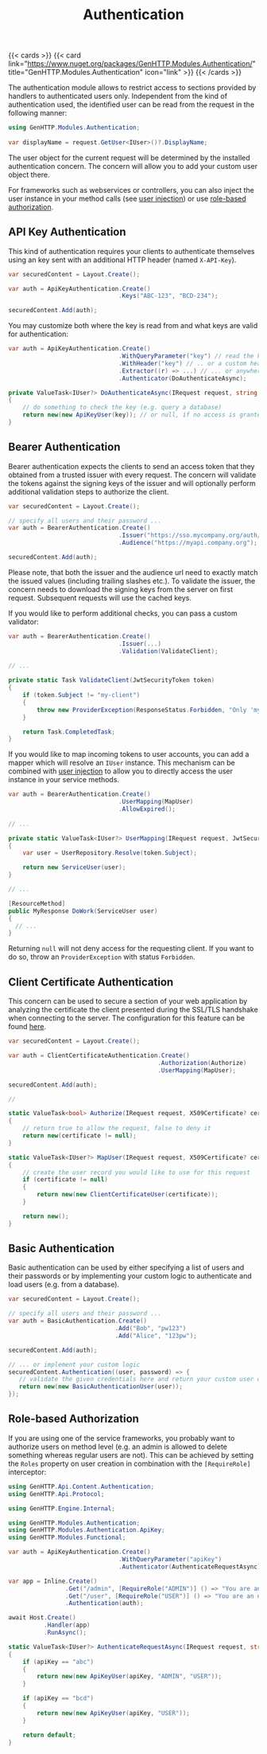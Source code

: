 ﻿---
title: Authentication
description: 'Restrict the content provided by the server to authenticated users.'
cascade:
type: docs
---

{{< cards >}}
{{< card link="https://www.nuget.org/packages/GenHTTP.Modules.Authentication/" title="GenHTTP.Modules.Authentication" icon="link" >}}
{{< /cards >}}

The authentication module allows to restrict access to sections provided 
by handlers to authenticated users only. Independent from the kind of authentication
used, the identified user can be read from the request in the following manner:

```csharp
using GenHTTP.Modules.Authentication;
                        
var displayName = request.GetUser<IUser>()?.DisplayName;
```

The user object for the current request will be determined by the installed authentication
concern. The concern will allow you to add your custom user object there.

For frameworks such as webservices or controllers, you can also inject the user instance in
your method calls (see [user injection](/documentation/content/concepts/definitions/#user-injection)) or use [role-based authorization](#role-based-authorization).

## API Key Authentication

This kind of authentication requires your clients to authenticate themselves using an key sent
with an additional HTTP header (named `X-API-Key`). 

```csharp
var securedContent = Layout.Create();

var auth = ApiKeyAuthentication.Create()
                               .Keys("ABC-123", "BCD-234");

securedContent.Add(auth);
```

You may customize both where the key is read from and what keys are valid for authentication:

```csharp
var auth = ApiKeyAuthentication.Create()
                               .WithQueryParameter("key") // read the key from the query ..
                               .WithHeader("key") // .. or a custom header ...
                               .Extractor((r) => ...) // ... or anywhere else
                               .Authenticator(DoAuthenticateAsync);

private ValueTask<IUser?> DoAuthenticateAsync(IRequest request, string key)
{
    // do something to check the key (e.g. query a database)
    return new(new ApiKeyUser(key)); // or null, if no access is granted
}
```

## Bearer Authentication

Bearer authentication expects the clients to send an access token that they obtained
from a trusted issuer with every request. The concern will validate the tokens
against the signing keys of the issuer and will optionally perform additional
validation steps to authorize the client.

```csharp
var securedContent = Layout.Create();

// specify all users and their password ...
var auth = BearerAuthentication.Create()
                               .Issuer("https://sso.mycompany.org/auth/")
                               .Audience("https://myapi.company.org"); // optional

securedContent.Add(auth);
```

Please note, that both the issuer and the audience url need to exactly match the
issued values (including trailing slashes etc.). To validate the issuer, the concern
needs to download the signing keys from the server on first request. Subsequent requests
will use the cached keys.

If you would like to perform additional checks, you can pass a custom validator:

```csharp
var auth = BearerAuthentication.Create()
                               .Issuer(...)
                               .Validation(ValidateClient);
                               
// ...

private static Task ValidateClient(JwtSecurityToken token)
{
    if (token.Subject != "my-client")
    {
        throw new ProviderException(ResponseStatus.Forbidden, "Only 'my-client' is allowed to access this service");
    }

    return Task.CompletedTask;
}
```

If you would like to map incoming tokens to user accounts, you can add a mapper which will
resolve an `IUser` instance. This mechanism can be combined with [user injection](/documentation/content/concepts/definitions/#user-injection)
to allow you to directly access the user instance in your service methods.

```csharp
var auth = BearerAuthentication.Create()
                               .UserMapping(MapUser)
                               .AllowExpired();
                               
// ...

private static ValueTask<IUser?> UserMapping(IRequest request, JwtSecurityToken token)
{
    var user = UserRepository.Resolve(token.Subject);

    return new ServiceUser(user);
}

// ...

[ResourceMethod]
public MyResponse DoWork(ServiceUser user) 
{
  // ...
}
```

Returning `null` will not deny access for the requesting client. If you want to do so,
throw an `ProviderException` with status `Forbidden`.

## Client Certificate Authentication

This concern can be used to secure a section of your web application by analyzing the 
certificate the client presented during the SSL/TLS handshake when connecting
to the server. The configuration for this feature can be found [here](/documentation/server/security/#client-certificates).

```csharp
var securedContent = Layout.Create();

var auth = ClientCertificateAuthentication.Create()
                                          .Authorization(Authorize)
                                          .UserMapping(MapUser);

securedContent.Add(auth);

//

static ValueTask<bool> Authorize(IRequest request, X509Certificate? certificate)
{
    // return true to allow the request, false to deny it
    return new(certificate != null);
}

static ValueTask<IUser?> MapUser(IRequest request, X509Certificate? certificate)
{
    // create the user record you would like to use for this request
    if (certificate != null)
    {
        return new(new ClientCertificateUser(certificate));
    }

    return new();
}
```

## Basic Authentication

Basic authentication can be used by either specifying a list of users and their passwords or
by implementing your custom logic to authenticate and load users (e.g. from a database).

```csharp
var securedContent = Layout.Create();

// specify all users and their password ...
var auth = BasicAuthentication.Create()
                              .Add("Bob", "pw123")
                              .Add("Alice", "123pw");

securedContent.Add(auth);

// ... or implement your custom logic
securedContent.Authentication((user, password) => {
   // validate the given credentials here and return your custom user object which needs to implement IUser
   return new(new BasicAuthenticationUser(user));
});
```

## Role-based Authorization

If you are using one of the service frameworks, you probably want to authorize users on method level
(e.g. an admin is allowed to delete something whereas regular users are not). This can be achieved
by setting the `Roles` property on user creation in combination with the `[RequireRole]`
interceptor:

```csharp
using GenHTTP.Api.Content.Authentication;
using GenHTTP.Api.Protocol;

using GenHTTP.Engine.Internal;

using GenHTTP.Modules.Authentication;
using GenHTTP.Modules.Authentication.ApiKey;
using GenHTTP.Modules.Functional;

var auth = ApiKeyAuthentication.Create()
                               .WithQueryParameter("apiKey")
                               .Authenticator(AuthenticateRequestAsync);

var app = Inline.Create()
                .Get("/admin", [RequireRole("ADMIN")] () => "You are an administrator")
                .Get("/user", [RequireRole("USER")] () => "You are an user")
                .Authentication(auth);

await Host.Create()
          .Handler(app)
          .RunAsync();

static ValueTask<IUser?> AuthenticateRequestAsync(IRequest request, string apiKey)
{
    if (apiKey == "abc")
    {
        return new(new ApiKeyUser(apiKey, "ADMIN", "USER"));
    }

    if (apiKey == "bcd")
    {
        return new(new ApiKeyUser(apiKey, "USER"));
    }

    return default;
}
```
